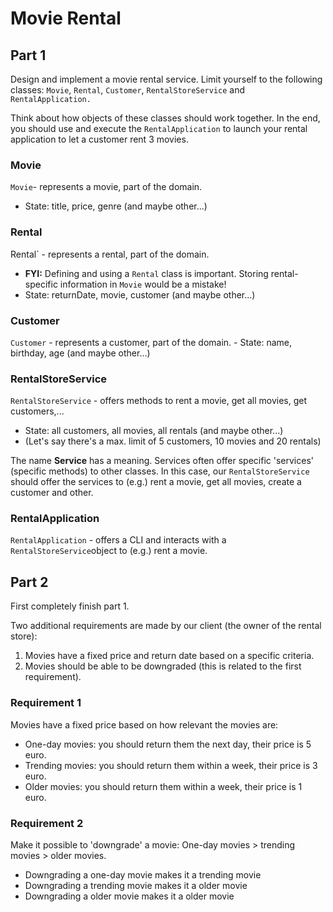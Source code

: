 # Movie Rental

## Part 1

Design and implement a movie rental service. 
Limit yourself to the following classes: `Movie`, `Rental`, `Customer`, `RentalStoreService` 
and `RentalApplication.`

Think about how objects of these classes should work together.
In the end, you should use and execute the ``RentalApplication`` to launch your rental application 
to let a customer rent 3 movies. 

### Movie 
`Movie`- represents a movie, part of the domain.
  - State: title, price, genre (and maybe other...)
    
### Rental
 Rental` - represents a rental, part of the domain. 
- **FYI:** Defining and using a `Rental` class is important. Storing rental-specific 
    information in `Movie` would be a mistake!
- State: returnDate, movie, customer (and maybe other...) 

### Customer
`Customer` - represents a customer, part of the domain.
    - State: name, birthday, age (and maybe other...)
    
### RentalStoreService
`RentalStoreService` - offers methods to rent a movie, get all movies, get customers,...
- State: all customers, all movies, all rentals (and maybe other...)
- (Let's say there's a max. limit of 5 customers, 10 movies and 20 rentals)

The name **Service** has a meaning. Services often offer specific 'services' (specific methods) to other classes. 
In this case, our `RentalStoreService` should offer the services to (e.g.) rent a movie, get all movies, create a customer 
and other.

### RentalApplication
 `RentalApplication` - offers a CLI and interacts with a `RentalStoreService`object 
 to (e.g.) rent a movie.

## Part 2

First completely finish part 1.

Two additional requirements are made by our client (the owner of the rental store):
1. Movies have a fixed price and return date based on a specific criteria.
2. Movies should be able to be downgraded (this is related to the first requirement).

### Requirement 1

Movies have a fixed price based on how relevant the movies are:
- One-day movies: you should return them the next day, their price is 5 euro.
- Trending movies: you should return them within a week, their price is 3 euro.
- Older movies: you should return them within a week, their price is 1 euro.

### Requirement 2
Make it possible to 'downgrade' a movie: One-day movies > trending movies > older movies.
- Downgrading a one-day movie makes it a trending movie
- Downgrading a trending movie makes it a older movie
- Downgrading a older movie makes it a older movie